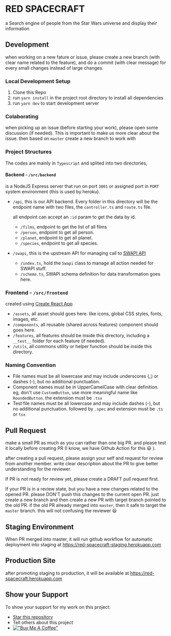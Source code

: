# RED SPACECRAFT


a Search engine of people from the Star Wars universe and display their information

## Development

when working on a new fature or issue, please create a new branch (with clear name related to the feature), and do a commit (with clear message) for every small changes instead of large changes.
### Local Development Setup

1. Clone this Repo
2. run `yarn install` in the project root directory to install all dependencies
3. run `yarn dev` to start development server

### Colaborating
when picking up an issue (before starting your work), please open some discussion (if needed). This is important to make us more clear about the issue.
then based on `master` create a new branch to work with
### Project Structures
The codes are mainly in `Typescript` and splited into two directories,

#### Backend - `/src/backend`
is a NodeJS Express server that run on port `3001` or assigned port in `PORT` system environment (this is used by heroku).
- `/api`, this is our API backend. Every folder in this directory will be the endpoint name with two files, the `controller.ts` and `route.ts` file.

  all endpoint can accept an `:id` param to get the data by id.
  - `/films`, endpoint to get the list of all films
  - `/person`, endpoint to get all person.
  - `/planet`, endpoint to get all planet.
  - `/species`, endpoint to get all species.

- `/swapi`, this is the upstream API for managing call to [SWAPI API](https://swapi.dev)
  - `/index.ts`, hold the `Swapi` class to manage all action needed for SWAPI stuff.
  - `/schema.ts`, SWAPI schema definition for data transformation goes here.

### Frontend - `/src/frontend`
created using [Create React App](https://create-react-app.dev/)

- `/assets`, all asset should goes here. like icons, global CSS styles, fonts, images, etc.
- `/components`, all reusable (shared across features) component should goes here.
- `/features`, all features should be inside this directory, including a `__test__` folder for each feature (if needed).
- `/utils`, all commons utility or helper function should be inside this directory.
### Naming Convention
- File names must be all lowercase and may include underscores (_) or dashes (-), but no additional punctuation.
- Component names must be in UpperCamelCase with clear definition. eg, don't use `CustomButton`, use more meaningful name like `RoundedButton`. the extension must be `.tsx`
- Test file names must be all lowercase and may include dashes (-), but no additional punctuation. followed by `.spec` and extension must be `.ts` or `tsx`
## Pull Request
make a small PR as much as you can rather than one big PR. and please test it locally before creating PR (I know, we have Github Action for this 😃 ).

after creating a pull request, please assign your self and request for review from another member. write clear description about the PR to give better understanding for the reviewer.

If PR is not ready for review yet, please create a DRAFT pull request first.

If your PR is in a review state, but you have a new changes related to the opened PR. please DON'T push this changes to the current open PR. just create a new branch and then create a new PR with target branch pointed to the old PR. if the old PR already merged into `master`, then it safe to target the `master` branch. this will not confusing the reviewer 😃
## Staging Environment

When PR merged into master, it will run github workflow for automatic deployment into staging at https://red-spacecraft-staging.herokuapp.com

## Production Site
after promoting staging to production, it will be available at https://red-spacecraft.herokuapp.com

## Show your Support
To show your support for my work on this project:
- [Star this repository](https://github.com/pahrizal/red-spacecraft/stargazers)
- Tell others about this project
- [!["Buy Me A Coffee"](https://www.buymeacoffee.com/assets/img/custom_images/orange_img.png)](https://www.buymeacoffee.com/pahrizal)



